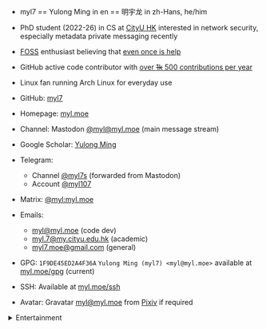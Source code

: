<!-- Notice that though this is licensed under SPDX-License-Identifier: CC-BY-SA-4.0 ,
it does not mean you can pretend to be me.
Open source licenses are about copyrights and do not cover share of personal information. -->

- myl7 == Yulong Ming in en == 明宇龙 in zh-Hans, he/him
- PhD student (2022-26) in CS at [CityU HK](https://www.cityu.edu.hk/ 'City University of Hong Kong') interested in network security, especially metadata private messaging recently
- [FOSS](https://wikipedia.org/wiki/FOSS 'free and open-source software') enthusiast believing that [even once is help](https://www.gnu.org/philosophy/saying-no-even-once.html)
- GitHub active code contributor with [over ~~1k~~ 500 contributions per year](https://github.com/myl7)
- Linux fan running Arch Linux for everyday use

- GitHub: [myl7](https://github.com/myl7)
- Homepage: [myl.moe](https://myl.moe)
- Channel: Mastodon [@myl@myl.moe](https://social.myl.moe/@myl) (main message stream)
- Google Scholar: [Yulong Ming](https://scholar.google.com/citations?user=J9cpSb0AAAAJ)
- Telegram:
  - Channel [@myl7s](https://t.me/myl7s) (forwarded from Mastodon)
  - Account [@myl107](https://t.me/myl107)
- Matrix: [@myl:myl.moe](https://matrix.to/#/@myl:myl.moe)
- Emails:
  - myl@myl.moe (code dev)
  - myl.7@my.cityu.edu.hk (academic)
  - myl7.moe@gmail.com (general)
- GPG: `1F9DE45ED2A4F36A` `Yulong Ming (myl7) <myl@myl.moe>` available at [myl.moe/gpg](https://myl.moe/gpg) (current)
- SSH: Available at [myl.moe/ssh](https://myl.moe/ssh)
- Avatar: Gravatar [myl@myl.moe](https://www.gravatar.com/avatar/41e17fe63d0c1f91234b320b1feb3bef?s=200) from [Pixiv](https://www.pixiv.net/artworks/57793944) if required

<details>
<summary>Entertainment</summary>

- osu!: [myl7](https://osu.ppy.sh/users/17450724)
  - Modes: osu! & osu!mania (4K)
  - Playstyles: Mouse & keyboard

</details>
